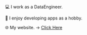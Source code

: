 💻 I work as a DataEngineer.

📱 I enjoy developing apps as a hobby.

🌐 My website. -> [Click Here](https://takuma-blog-f550b6512c12.herokuapp.com/)
